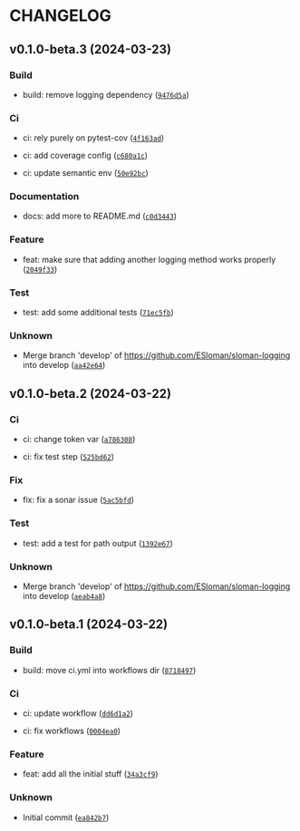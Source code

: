 # CHANGELOG



## v0.1.0-beta.3 (2024-03-23)

### Build

* build: remove logging dependency ([`9476d5a`](https://github.com/ESloman/sloman-logging/commit/9476d5a7462a86fd84a05d11fbd70f7cccd3032b))

### Ci

* ci: rely purely on pytest-cov ([`4f163ad`](https://github.com/ESloman/sloman-logging/commit/4f163add36a95526dd2d6b1acec563e75eb4de23))

* ci: add coverage config ([`c680a1c`](https://github.com/ESloman/sloman-logging/commit/c680a1c2a7e9fe56020979f7fa5794eac9bb9a7d))

* ci: update semantic env ([`50e92bc`](https://github.com/ESloman/sloman-logging/commit/50e92bcd4f4d10931ecaad4449ae7716e2a2a06e))

### Documentation

* docs: add more to README.md ([`c0d3443`](https://github.com/ESloman/sloman-logging/commit/c0d3443ae3900abd6cc13571bffb08219a8d3eae))

### Feature

* feat: make sure that adding another logging method works properly ([`2049f33`](https://github.com/ESloman/sloman-logging/commit/2049f33984e42677fd1893b52691c1d96500ca77))

### Test

* test: add some additional tests ([`71ec5fb`](https://github.com/ESloman/sloman-logging/commit/71ec5fbbcaa306b2d32bdcd74e1b68862cf352cb))

### Unknown

* Merge branch &#39;develop&#39; of https://github.com/ESloman/sloman-logging into develop ([`aa42e64`](https://github.com/ESloman/sloman-logging/commit/aa42e641109abf9f346915b3834cee4cbf858a03))


## v0.1.0-beta.2 (2024-03-22)

### Ci

* ci: change token var ([`a786308`](https://github.com/ESloman/sloman-logging/commit/a78630805e22969fd41ae832ba396cd6af43d471))

* ci: fix test step ([`525bd62`](https://github.com/ESloman/sloman-logging/commit/525bd627a8561b488c3373384e76a70fd2e30cc4))

### Fix

* fix: fix a sonar issue ([`5ac5bfd`](https://github.com/ESloman/sloman-logging/commit/5ac5bfdb083ed2bfb97ae6bbfa389eeabf0973db))

### Test

* test: add a test for path output ([`1392e67`](https://github.com/ESloman/sloman-logging/commit/1392e6732306dd8bf5ec65411353f39e295fe405))

### Unknown

* Merge branch &#39;develop&#39; of https://github.com/ESloman/sloman-logging into develop ([`aeab4a8`](https://github.com/ESloman/sloman-logging/commit/aeab4a82eafb42f0db5ad043f0c4e61a8a0da32e))


## v0.1.0-beta.1 (2024-03-22)

### Build

* build: move ci.yml into workflows dir ([`8718497`](https://github.com/ESloman/sloman-logging/commit/8718497a7d418e1dfc9334ef0a56bdcd8b000575))

### Ci

* ci: update workflow ([`dd6d1a2`](https://github.com/ESloman/sloman-logging/commit/dd6d1a2ff231d912de2c25ef877534e19bf72708))

* ci: fix workflows ([`0004ea0`](https://github.com/ESloman/sloman-logging/commit/0004ea0b4093a0116bba43952032f5e7c7e4037b))

### Feature

* feat: add all the initial stuff ([`34a3cf9`](https://github.com/ESloman/sloman-logging/commit/34a3cf97da1e41228a26d74f2cb80985e1166cd1))

### Unknown

* Initial commit ([`ea842b7`](https://github.com/ESloman/sloman-logging/commit/ea842b708882ac06ffcf055dce31039124509a75))
